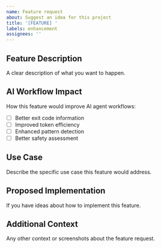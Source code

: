 ```yaml
---
name: Feature request
about: Suggest an idea for this project
title: '[FEATURE] '
labels: enhancement
assignees: ''
---
```


## Feature Description
A clear description of what you want to happen.

## AI Workflow Impact
How this feature would improve AI agent workflows:
- [ ] Better exit code information
- [ ] Improved token efficiency
- [ ] Enhanced pattern detection
- [ ] Better safety assessment

## Use Case
Describe the specific use case this feature would address.

## Proposed Implementation
If you have ideas about how to implement this feature.

## Additional Context
Any other context or screenshots about the feature request.